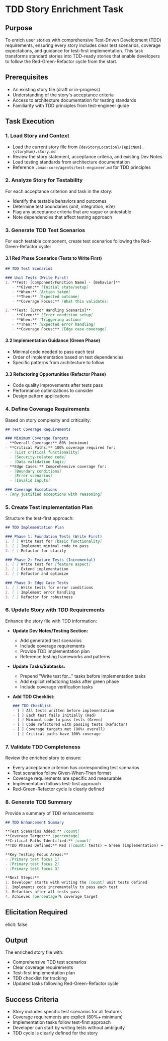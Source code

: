 # TDD Story Enrichment Task

## Purpose

To enrich user stories with comprehensive Test-Driven Development (TDD) requirements, ensuring every story includes clear test scenarios, coverage expectations, and guidance for test-first implementation. This task transforms standard stories into TDD-ready stories that enable developers to follow the Red-Green-Refactor cycle from the start.

## Prerequisites

- An existing story file (draft or in-progress)
- Understanding of the story's acceptance criteria
- Access to architecture documentation for testing standards
- Familiarity with TDD principles from test-engineer guide

## Task Execution

### 1. Load Story and Context

- Load the current story file from `{devStoryLocation}/{epicNum}.{storyNum}.story.md`
- Review the story statement, acceptance criteria, and existing Dev Notes
- Load testing standards from architecture documentation
- Reference `.bmad-core/agents/test-engineer.md` for TDD principles

### 2. Analyze Story for Testability

For each acceptance criterion and task in the story:

- Identify the testable behaviors and outcomes
- Determine test boundaries (unit, integration, e2e)
- Flag any acceptance criteria that are vague or untestable
- Note dependencies that affect testing approach

### 3. Generate TDD Test Scenarios

For each testable component, create test scenarios following the Red-Green-Refactor cycle:

#### 3.1 Red Phase Scenarios (Tests to Write First)
```markdown
## TDD Test Scenarios

### Unit Tests (Write First)
1. **Test: [Component/Function Name] - [Behavior]**
   - **Given:** [Initial state/setup]
   - **When:** [Action taken]
   - **Then:** [Expected outcome]
   - **Coverage Focus:** [What this validates]

2. **Test: [Error Handling Scenario]**
   - **Given:** [Error condition setup]
   - **When:** [Triggering action]
   - **Then:** [Expected error handling]
   - **Coverage Focus:** [Edge case coverage]
```

#### 3.2 Implementation Guidance (Green Phase)
- Minimal code needed to pass each test
- Order of implementation based on test dependencies
- Specific patterns from architecture to follow

#### 3.3 Refactoring Opportunities (Refactor Phase)
- Code quality improvements after tests pass
- Performance optimizations to consider
- Design pattern applications

### 4. Define Coverage Requirements

Based on story complexity and criticality:

```markdown
## Test Coverage Requirements

### Minimum Coverage Targets
- **Overall Coverage:** 80% (minimum)
- **Critical Paths:** 100% coverage required for:
  - [List critical functionality]
  - [Security-related code]
  - [Data validation logic]
- **Edge Cases:** Comprehensive coverage for:
  - [Boundary conditions]
  - [Error scenarios]
  - [Invalid inputs]

### Coverage Exceptions
- [Any justified exceptions with reasoning]
```

### 5. Create Test Implementation Plan

Structure the test-first approach:

```markdown
## TDD Implementation Plan

### Phase 1: Foundation Tests (Write First)
1. [ ] Write test for [basic functionality]
2. [ ] Implement minimal code to pass
3. [ ] Refactor for clarity

### Phase 2: Feature Tests (Incremental)
1. [ ] Write test for [feature aspect]
2. [ ] Extend implementation
3. [ ] Refactor and optimize

### Phase 3: Edge Case Tests
1. [ ] Write tests for error conditions
2. [ ] Implement error handling
3. [ ] Refactor for robustness
```

### 6. Update Story with TDD Requirements

Enhance the story file with TDD information:

- **Update Dev Notes/Testing Section:**
  - Add generated test scenarios
  - Include coverage requirements
  - Provide TDD implementation plan
  - Reference testing frameworks and patterns

- **Update Tasks/Subtasks:**
  - Prepend "Write test for..." tasks before implementation tasks
  - Add explicit refactoring tasks after green phase
  - Include coverage verification tasks

- **Add TDD Checklist:**
  ```markdown
  ### TDD Checklist
  - [ ] All tests written before implementation
  - [ ] Each test fails initially (Red)
  - [ ] Minimal code to pass tests (Green)
  - [ ] Code refactored with passing tests (Refactor)
  - [ ] Coverage targets met (80%+ overall)
  - [ ] Critical paths have 100% coverage
  ```

### 7. Validate TDD Completeness

Review the enriched story to ensure:

- Every acceptance criterion has corresponding test scenarios
- Test scenarios follow Given-When-Then format
- Coverage requirements are specific and measurable
- Implementation follows test-first approach
- Red-Green-Refactor cycle is clearly defined

### 8. Generate TDD Summary

Provide a summary of TDD enhancements:

```markdown
## TDD Enhancement Summary

**Test Scenarios Added:** [count]
**Coverage Target:** [percentage]
**Critical Paths Identified:** [count]
**TDD Phases Defined:** Red ([count] tests) → Green (implementation) → Refactor

**Key Testing Focus Areas:**
- [Primary test focus 1]
- [Primary test focus 2]
- [Primary test focus 3]

**Next Steps:**
1. Developer starts with writing the [count] unit tests defined
2. Implements code incrementally to pass each test
3. Refactors after all tests pass
4. Achieves [percentage]% coverage target
```

## Elicitation Required
elicit: false

## Output

The enriched story file with:
- Comprehensive TDD test scenarios
- Clear coverage requirements
- Test-first implementation plan
- TDD checklist for tracking
- Updated tasks following Red-Green-Refactor cycle

## Success Criteria

- Story includes specific test scenarios for all features
- Coverage requirements are explicit (80%+ minimum)
- Implementation tasks follow test-first approach
- Developer can start by writing tests without ambiguity
- TDD cycle is clearly defined for the story
